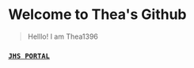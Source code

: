 # **Welcome to Thea's Github**


> Helllo! I am Thea1396

### [`JHS PORTAL`](https://jhsportal.adnu.edu.ph/)
